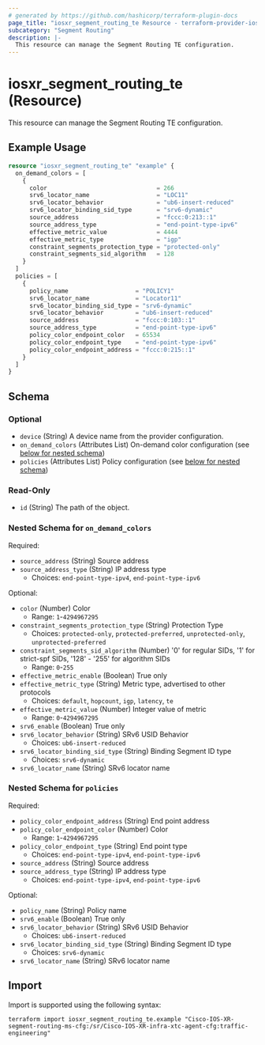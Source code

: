 ```yaml
---
# generated by https://github.com/hashicorp/terraform-plugin-docs
page_title: "iosxr_segment_routing_te Resource - terraform-provider-iosxr"
subcategory: "Segment Routing"
description: |-
  This resource can manage the Segment Routing TE configuration.
---
```


# iosxr_segment_routing_te (Resource)

This resource can manage the Segment Routing TE configuration.

## Example Usage

```terraform
resource "iosxr_segment_routing_te" "example" {
  on_demand_colors = [
    {
      color                               = 266
      srv6_locator_name                   = "LOC11"
      srv6_locator_behavior               = "ub6-insert-reduced"
      srv6_locator_binding_sid_type       = "srv6-dynamic"
      source_address                      = "fccc:0:213::1"
      source_address_type                 = "end-point-type-ipv6"
      effective_metric_value              = 4444
      effective_metric_type               = "igp"
      constraint_segments_protection_type = "protected-only"
      constraint_segments_sid_algorithm   = 128
    }
  ]
  policies = [
    {
      policy_name                   = "POLICY1"
      srv6_locator_name             = "Locator11"
      srv6_locator_binding_sid_type = "srv6-dynamic"
      srv6_locator_behavior         = "ub6-insert-reduced"
      source_address                = "fccc:0:103::1"
      source_address_type           = "end-point-type-ipv6"
      policy_color_endpoint_color   = 65534
      policy_color_endpoint_type    = "end-point-type-ipv6"
      policy_color_endpoint_address = "fccc:0:215::1"
    }
  ]
}
```

<!-- schema generated by tfplugindocs -->
## Schema

### Optional

- `device` (String) A device name from the provider configuration.
- `on_demand_colors` (Attributes List) On-demand color configuration (see [below for nested schema](#nestedatt--on_demand_colors))
- `policies` (Attributes List) Policy configuration (see [below for nested schema](#nestedatt--policies))

### Read-Only

- `id` (String) The path of the object.

<a id="nestedatt--on_demand_colors"></a>
### Nested Schema for `on_demand_colors`

Required:

- `source_address` (String) Source address
- `source_address_type` (String) IP address type
  - Choices: `end-point-type-ipv4`, `end-point-type-ipv6`

Optional:

- `color` (Number) Color
  - Range: `1`-`4294967295`
- `constraint_segments_protection_type` (String) Protection Type
  - Choices: `protected-only`, `protected-preferred`, `unprotected-only`, `unprotected-preferred`
- `constraint_segments_sid_algorithm` (Number) '0' for regular SIDs, '1' for strict-spf SIDs, '128' - '255' for algorithm SIDs
  - Range: `0`-`255`
- `effective_metric_enable` (Boolean) True only
- `effective_metric_type` (String) Metric type, advertised to other protocols
  - Choices: `default`, `hopcount`, `igp`, `latency`, `te`
- `effective_metric_value` (Number) Integer value of metric
  - Range: `0`-`4294967295`
- `srv6_enable` (Boolean) True only
- `srv6_locator_behavior` (String) SRv6 USID Behavior
  - Choices: `ub6-insert-reduced`
- `srv6_locator_binding_sid_type` (String) Binding Segment ID type
  - Choices: `srv6-dynamic`
- `srv6_locator_name` (String) SRv6 locator name


<a id="nestedatt--policies"></a>
### Nested Schema for `policies`

Required:

- `policy_color_endpoint_address` (String) End point address
- `policy_color_endpoint_color` (Number) Color
  - Range: `1`-`4294967295`
- `policy_color_endpoint_type` (String) End point type
  - Choices: `end-point-type-ipv4`, `end-point-type-ipv6`
- `source_address` (String) Source address
- `source_address_type` (String) IP address type
  - Choices: `end-point-type-ipv4`, `end-point-type-ipv6`

Optional:

- `policy_name` (String) Policy name
- `srv6_enable` (Boolean) True only
- `srv6_locator_behavior` (String) SRv6 USID Behavior
  - Choices: `ub6-insert-reduced`
- `srv6_locator_binding_sid_type` (String) Binding Segment ID type
  - Choices: `srv6-dynamic`
- `srv6_locator_name` (String) SRv6 locator name

## Import

Import is supported using the following syntax:

```shell
terraform import iosxr_segment_routing_te.example "Cisco-IOS-XR-segment-routing-ms-cfg:/sr/Cisco-IOS-XR-infra-xtc-agent-cfg:traffic-engineering"
```

